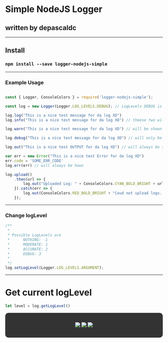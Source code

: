 # Simple NodeJS Logger

## written by depascaldc

---

## Install
### `npm install --save logger-nodejs-simple`
---
### Example Usage
```js

const { Logger, ConsoleColors } = require('logger-nodejs-simple');

const log = new Logger(Logger.LOG_LEVELS.DEBUG); // LogLevels DEBUG is the highest value and will show you everything

log.log("This is a nice test message for da log XD")
log.info("This is a nice test message for da log XD") // theese two will be shown when loglevel min. MODERATE

log.warn("This is a nice test message for da log XD") // will be shown when loglevel set to ACCURATE

log.debug("This is a nice test message for da log XD") // will only be shown at log level DEBUG

log.out("This is a nice test OUTPUT for da log XD") // will always be shown and not be sent to logger cache ( cannot be uploaded )

var err = new Error("This is a nice test Error for da log XD") 
err.code = 'SOME_ERR_CODE'
log.err(err) // will always be hown

log.upload()
    .then(url => {
        log.out("Uploaded Log: " + ConsoleColors.CYAN_BOLD_BRIGHT + url)
    }).catch(err => {
        log.out(ConsoleColors.RED_BOLD_BRIGHT + "Coud not upload logs...")
    });

```
---
### Change logLevel
```js
/**
 * 
 * Possible LogLevels are 
 *      NOTHING: -1
 *      MODERATE: 1
 *      ACCURATE: 2
 *      DEBUG: 3
 * 
 */
log.setLogLevel(Logger.LOG_LEVELS.ARGUMENT);
```
---
# Get current logLevel

```js
let level = log.getLogLevel()
```

<div style="background:#333; border-radius:10px; padding:30px;" align="center">
    <a style="color:#00ff00" target="_blank" href="https://github.com/depascaldc/"><img src="https://img.shields.io/github/followers/depascaldc?label=GitHub%20Followers&logo=GitHub&logoColor=%23ffffff&style=flat-square"></img></a>
    <a style="color:#00ff00" target="_blank" href="https://discord.gg/Hjymztg5rR"><img src="https://img.shields.io/discord/776519121147527210?label=depascaldc.xyz%20Discord&logo=Discord&logoColor=%23ffffff&style=flat-square"></img></a>
    <a style="color:#00ff00" target="_blank" href="https://www.paypal.com/paypalme/depascaldc"><img src="https://img.shields.io/static/v1?label=Donate%20Via%20Paypal&message=paypal&style=flat-square&logo=paypal&color=lightgrey"></img></a>
</div>
